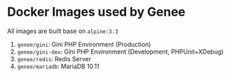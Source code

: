 # Docker Images used by Genee

All images are built base on `alpine:3.3`

1. `genee/gini`: Gini PHP Environment (Production)
2. `genee/gini-dev`: Gini PHP Environment (Development, PHPUnit+XDebug)
3. `genee/redis`: Redis Server
4. `genee/mariadb`: MariaDB 10.11